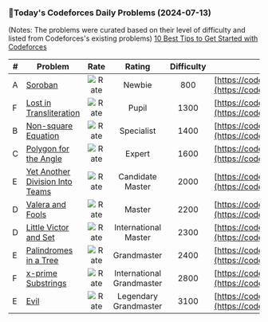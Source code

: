 ### 🌟Today's Codeforces Daily Problems (2024-07-13)
(Notes: The problems were curated based on their level of difficulty and listed from Codeforces's existing problems)
[10 Best Tips to Get Started with Codeforces](https://github.com/ika9810/Codeforces-Daily-Problems/blob/main/10%20Best%20Tips%20to%20Get%20Started%20with%20Codeforces.md)

| # | Problem | Rate| Rating | Difficulty | Contest |
|---| ----- | :--------: | :----------: | :----------: | ---------- |
|A|[Soroban](https://codeforces.com/contest/363/problem/A)|![Rate](https://img.shields.io/badge/Newbie-800-lightgrey)|Newbie|800|[https://codeforces.com/contest/363](https://codeforces.com/contest/363)|
|F|[Lost in Transliteration](https://codeforces.com/contest/883/problem/F)|![Rate](https://img.shields.io/badge/Pupil-1300-brightgreen)|Pupil|1300|[https://codeforces.com/contest/883](https://codeforces.com/contest/883)|
|B|[Non-square Equation](https://codeforces.com/contest/233/problem/B)|![Rate](https://img.shields.io/badge/Specialist-1400-9cf)|Specialist|1400|[https://codeforces.com/contest/233](https://codeforces.com/contest/233)|
|C|[Polygon for the Angle](https://codeforces.com/contest/1096/problem/C)|![Rate](https://img.shields.io/badge/Expert-1600-blue)|Expert|1600|[https://codeforces.com/contest/1096](https://codeforces.com/contest/1096)|
|E|[Yet Another Division Into Teams](https://codeforces.com/contest/1256/problem/E)|![Rate](https://img.shields.io/badge/Candidate%20Master-2000-blueviolet)|Candidate Master|2000|[https://codeforces.com/contest/1256](https://codeforces.com/contest/1256)|
|D|[Valera and Fools](https://codeforces.com/contest/369/problem/D)|![Rate](https://img.shields.io/badge/Master-2200-orange)|Master|2200|[https://codeforces.com/contest/369](https://codeforces.com/contest/369)|
|D|[Little Victor and Set](https://codeforces.com/contest/460/problem/D)|![Rate](https://img.shields.io/badge/International%20Master-2300-orange)|International Master|2300|[https://codeforces.com/contest/460](https://codeforces.com/contest/460)|
|E|[Palindromes in a Tree](https://codeforces.com/contest/914/problem/E)|![Rate](https://img.shields.io/badge/Grandmaster-2400-red)|Grandmaster|2400|[https://codeforces.com/contest/914](https://codeforces.com/contest/914)|
|F|[x-prime Substrings](https://codeforces.com/contest/1400/problem/F)|![Rate](https://img.shields.io/badge/International%20Grandmaster-2800-red)|International Grandmaster|2800|[https://codeforces.com/contest/1400](https://codeforces.com/contest/1400)|
|E|[Evil](https://codeforces.com/contest/329/problem/E)|![Rate](https://img.shields.io/badge/Legendary%20Grandmaster-3100-red)|Legendary Grandmaster|3100|[https://codeforces.com/contest/329](https://codeforces.com/contest/329)|

